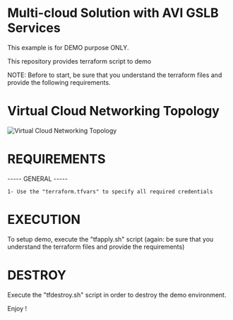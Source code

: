 # Multi-cloud Solution with AVI GSLB Services

This example is for DEMO purpose ONLY.

This repository provides terraform script to demo 



NOTE: Before to start, be sure that you understand the terraform files and provide the following requirements.

# Virtual Cloud Networking Topology

![Virtual Cloud Networking Topology](vcn-demo.png)

# REQUIREMENTS

----- GENERAL -----

	1- Use the "terraform.tfvars" to specify all required credentials
	
# EXECUTION

To setup demo, execute the "tfapply.sh" script (again: be sure that you understand the terraform files and provide the requirements)

# DESTROY

Execute the "tfdestroy.sh" script in order to destroy the demo environment.


Enjoy ! 

